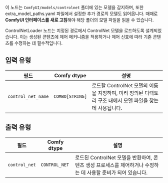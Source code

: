 이 노드는 `ComfyUI/models/controlnet` 폴더에 있는 모델을 감지하며,
또한 extra_model_paths.yaml 파일에서 설정한 추가 경로의 모델도 읽어옵니다.
때때로 **ComfyUI 인터페이스를 새로 고침**해야 해당 폴더의 모델 파일을 읽을 수 있습니다.

ControlNetLoader 노드는 지정된 경로에서 ControlNet 모델을 로드하도록 설계되었습니다. 이는 생성된 콘텐츠에 제어 메커니즘을 적용하거나 제어 신호에 따라 기존 콘텐츠를 수정하는 데 필수적입니다.

## 입력 유형

| 필드             | Comfy dtype       | 설명                                                                       |
|-------------------|-------------------|-----------------------------------------------------------------------------------|
| `control_net_name`| `COMBO[STRING]`    | 로드할 ControlNet 모델의 이름을 지정하며, 미리 정의된 디렉토리 구조 내에서 모델 파일을 찾는 데 사용됩니다. |

## 출력 유형

| 필드          | Comfy dtype   | 설명                                                              |
|----------------|---------------|--------------------------------------------------------------------------|
| `control_net`  | `CONTROL_NET` | 로드된 ControlNet 모델을 반환하여, 콘텐츠 생성 프로세스를 제어하거나 수정하는 데 사용할 준비가 되어 있습니다. |